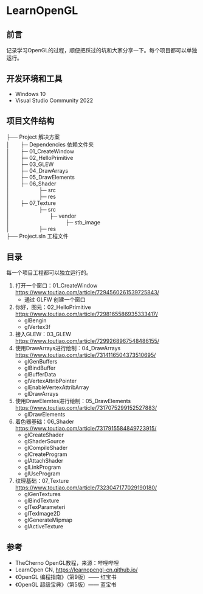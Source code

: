 # LearnOpenGL

## 前言
记录学习OpenGL的过程，顺便把踩过的坑和大家分享一下。每个项目都可以单独运行。

## 开发环境和工具
- Windows 10
- Visual Studio Community 2022

## 项目文件结构
├── Project	解决方案<br>
│&ensp;&ensp;&ensp;&ensp;├─ Dependencies 依赖文件夹<br>
│&ensp;&ensp;&ensp;&ensp;├─ 01_CreateWindow<br>
│&ensp;&ensp;&ensp;&ensp;├─ 02_HelloPrimitive<br>
│&ensp;&ensp;&ensp;&ensp;├─ 03_GLEW<br>
│&ensp;&ensp;&ensp;&ensp;├─ 04_DrawArrays<br>
│&ensp;&ensp;&ensp;&ensp;├─ 05_DrawElements<br>
│&ensp;&ensp;&ensp;&ensp;├─ 06_Shader<br>
│&ensp;&ensp;&ensp;&ensp;&ensp;&ensp;&ensp;&ensp;&ensp;&ensp;&ensp;├─ src<br>
│&ensp;&ensp;&ensp;&ensp;&ensp;&ensp;&ensp;&ensp;&ensp;&ensp;&ensp;├─ res<br>
│&ensp;&ensp;&ensp;&ensp;├─ 07_Texture<br>
│&ensp;&ensp;&ensp;&ensp;&ensp;&ensp;&ensp;&ensp;&ensp;&ensp;&ensp;├─ src<br>
│&ensp;&ensp;&ensp;&ensp;&ensp;&ensp;&ensp;&ensp;&ensp;&ensp;&ensp;&ensp;&ensp;&ensp;&ensp;├─ vendor<br>
│&ensp;&ensp;&ensp;&ensp;&ensp;&ensp;&ensp;&ensp;&ensp;&ensp;&ensp;&ensp;&ensp;&ensp;&ensp;&ensp;&ensp;&ensp;&ensp;&ensp;&ensp;├─ stb_image<br>
│&ensp;&ensp;&ensp;&ensp;&ensp;&ensp;&ensp;&ensp;&ensp;&ensp;&ensp;├─ res<br>
├── Project.sln 工程文件<br>

## 目录
每一个项目工程都可以独立运行的。
1. 打开一个窗口：01_CreateWindow&emsp;&emsp;&emsp;&emsp;&emsp;&emsp;&emsp;https://www.toutiao.com/article/7294560261539725843/
    - 通过 GLFW 创建一个窗口
2. 你好，图元：02_HelloPrimitive&emsp;&emsp;&emsp;&emsp;&emsp;&emsp;&emsp;&emsp;https://www.toutiao.com/article/7298165586935333417/
    - glBengin
    - glVertex3f
3. 接入GLEW：03_GLEW&emsp;&emsp;&emsp;&emsp;&emsp;&emsp;&emsp;&emsp;&emsp;&emsp;&emsp;&emsp;https://www.toutiao.com/article/7299268967548486155/
4. 使用DrawArrays进行绘制：04_DrawArrays&emsp;&emsp;&emsp;https://www.toutiao.com/article/7314116504373510695/
    - glGenBuffers
    - glBindBuffer
    - glBufferData
    - glVertexAttribPointer
    - glEnableVertexAttribArray
    - glDrawArrays
5. 使用DrawElemtes进行绘制：05_DrawElements&emsp;https://www.toutiao.com/article/7317075299152527883/
    - glDrawElements
6. 着色器基础：06_Shader&emsp;&emsp;&emsp;&emsp;&emsp;&emsp;&emsp;&emsp;&emsp;&emsp;&emsp;https://www.toutiao.com/article/7317915584849723915/
    - glCreateShader
    - glShaderSource
    - glCompileShader
    - glCreateProgram
    - glAttachShader
    - glLinkProgram
    - glUseProgram
7. 纹理基础：07_Texture&emsp;&emsp;&emsp;&emsp;&emsp;&emsp;&emsp;&emsp;&emsp;&emsp;&emsp;&emsp;https://www.toutiao.com/article/7323047177029190180/
    - glGenTextures
    - glBindTexture
    - glTexParameteri
    - glTexImage2D
    - glGenerateMipmap
    - glActiveTexture
## 参考
- TheCherno OpenGL教程，来源：哔哩哔哩
- LearnOpen CN, https://learnopengl-cn.github.io/
- 《OpenGL 编程指南》（第9版）—— 红宝书
- 《OpenGL 超级宝典》（第5版）—— 蓝宝书